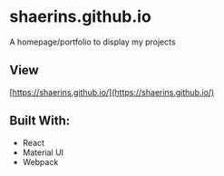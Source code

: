 # shaerins.github.io
A homepage/portfolio to display my projects

## View
[https://shaerins.github.io/](https://shaerins.github.io/)

## Built With:
* React
* Material UI
* Webpack
